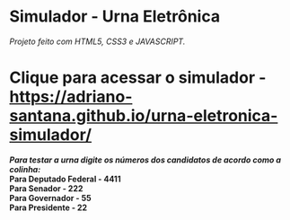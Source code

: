 # Simulador - Urna Eletrônica <br />

_Projeto feito com HTML5, CSS3 e JAVASCRIPT._

# Clique para acessar o simulador - https://adriano-santana.github.io/urna-eletronica-simulador/ <br />

__***Para testar a urna digite os números dos candidatos de acordo como a colinha:***__ <br />
**Para Deputado Federal - 4411** <br />
**Para Senador - 222**  <br />
**Para Governador - 55**  <br />
**Para Presidente - 22**  <br />



